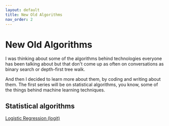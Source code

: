 ```yaml
---
layout: default
title: New Old Algorithms
nav_order: 2
---
```


# New Old Algorithms

I was thinking about some of the algorithms behind technologies everyone has been talking about but that don't come up as often on conversations as binary search or depth-first tree walk.

And then I decided to learn more about them, by coding and writing about them. The first series will be on statistical algorithms, you know, some of the things behind machine learning techniques.

## Statistical algorithms
[Logistic Regression (logit)](docs/logistic-regression.md)